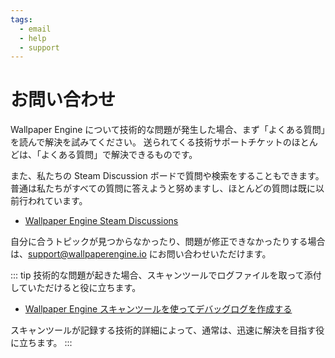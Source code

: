 ```yaml
---
tags:
  - email
  - help
  - support
---
```


# お問い合わせ

Wallpaper Engine について技術的な問題が発生した場合、まず「よくある質問」を読んで解決を試みてください。 送られてくる技術サポートチケットのほとんどは、「よくある質問」で解決できるものです。

また、私たちの Steam Discussion ボードで質問や検索をすることもできます。普通は私たちがすべての質問に答えようと努めますし、ほとんどの質問は既に以前行われています。

* [Wallpaper Engine Steam Discussions](https://steamcommunity.com/app/431960/discussions/)

自分に合うトピックが見つからなかったり、問題が修正できなかったりする場合は、[support@wallpaperengine.io](mailto:support@wallpaperengine.io?subject=Support%20Request) にお問い合わせいただけます。

::: tip
技術的な問題が起きた場合、スキャンツールでログファイルを取って添付していただけると役に立ちます。

* [Wallpaper Engine スキャンツールを使ってデバッグログを作成する](scantool.html)

スキャンツールが記録する技術的詳細によって、通常は、迅速に解決を目指す役に立ちます。
:::